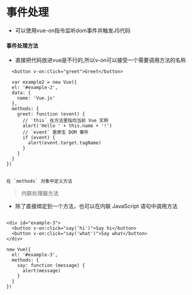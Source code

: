 # 事件处理

+ 可以使用vue-on指令监听dom事件并触发JS代码

#### 事件处理方法

+ 直接把代码放进vue是不行的,所以v-on可以接受一个需要调用方法的名称

```
  <button v-on:click="greet">Greet</button>

  var example2 = new Vue({
  el: '#example-2',
  data: {
    name: 'Vue.js'
  },
  methods: {
    greet: function (event) {
      // `this` 在方法里指向当前 Vue 实例
      alert('Hello ' + this.name + '!')
      // `event` 是原生 DOM 事件
      if (event) {
        alert(event.target.tagName)
      }
    }
  }
})


在 `methods` 对象中定义方法
```

> 内联处理器方法

+ 除了直接绑定到一个方法，也可以在内联 JavaScript 语句中调用方法

```

<div id="example-3">
  <button v-on:click="say('hi')">Say hi</button>
  <button v-on:click="say('what')">Say what</button>
</div>

new Vue({
  el: '#example-3',
  methods: {
    say: function (message) {
      alert(message)
    }
  }
})

```
